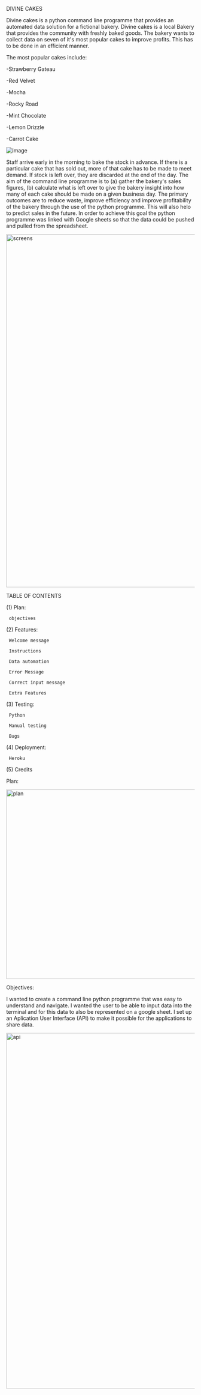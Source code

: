 DIVINE CAKES

Divine cakes is a python command line programme that provides an automated data solution for a fictional bakery.
Divine cakes is a local Bakery that provides the community with freshly baked goods. The bakery wants to collect data on seven of it's most popular cakes to improve profits. This has to be done in an efficient manner. 

The most popular cakes include:

-Strawberry Gateau

-Red Velvet

-Mocha

-Rocky Road

-Mint Chocolate

-Lemon Drizzle

-Carrot Cake


![image](https://user-images.githubusercontent.com/88341568/161153751-d7cc1608-9af4-48ea-962f-83f1b5470910.png)


Staff arrive early in the morning to bake the stock in advance. If there is a particular cake that has sold out, more of that cake has to be made to meet demand. 
If stock is left over, they are discarded at the end of the day.
The aim of the command line programme is to (a) gather the bakery's sales figures, (b) calculate what is left over to give the bakery insight into how many of each cake should be made on a given business day. The primary outcomes are to reduce waste, improve efficiency and improve profitability of the bakery through the use of the python programme. This will also helo to predict sales in the future. In order to achieve this goal the python programme was linked with Google sheets so that the data could be pushed and pulled from the spreadsheet.

<img width="941" alt="screens" src="https://user-images.githubusercontent.com/88341568/161206516-22d352ec-ff85-404c-9cd9-1cd385827f5d.png">


TABLE OF CONTENTS

(1) Plan:

     objectives

(2) Features:
     
     Welcome message
     
     Instructions
     
     Data automation
     
     Error Message
     
     Correct input message
     
     Extra Features
     
(3) Testing:
 
     Python
      
     Manual testing
      
     Bugs
      
(4) Deployment:
     
     Heroku
     
(5) Credits


Plan:


<img width="505" alt="plan" src="https://user-images.githubusercontent.com/88341568/161161458-9836166e-8c09-4022-939b-c16249565af5.png">

Objectives:

I wanted to create a command line python programme that was easy to understand and navigate. I wanted the user to be able to input data into the terminal and for this data to also be represented on a google sheet. I set up an Aplication User Interface (API) to make it possible for the applications to share data.

<img width="948" alt="api" src="https://user-images.githubusercontent.com/88341568/161210139-149e1d04-5646-482e-99ec-d6efbd96a9ce.png">




      


  




